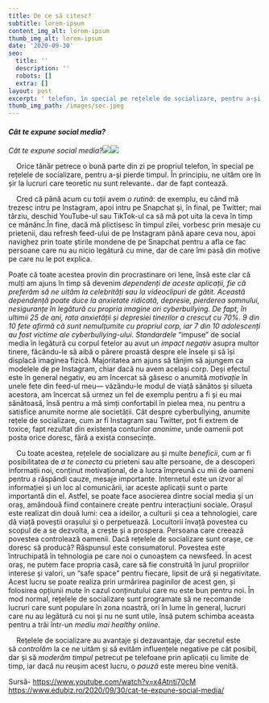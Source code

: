 ```yaml
---
title: De ce să citesc?
subtitle: lorem-ipsum
content_img_alt: lorem-ipsum
thumb_img_alt: lorem-ipsum
date: '2020-09-30'
seo:
  title: ''
  description: ''
  robots: []
  extra: []
layout: post
excerpt: ' telefon, în special pe rețelele de socializare, pentru a-și pierde timpul. În principiu, ne uităm ore în șir la lucruri care teoretic nu sunt relevante.. dar de fapt contează.'
thumb_img_path: /images/soc.jpeg
---
```

#### *Cât te expune social media?*

*Cât te expune social media?*![](https://lh3.googleusercontent.com/jUkAkjG1-wfZp6JS1mPVGClgd6IMe1pl-ARv5ot_qBwY2jFiQJnGc7Ohu61-1EV7z7P-AAyHcUFSg81trKPV4bxjK64FeF11o\_6uolGqhXSjxHG5lG8un_ZVbWd0hGHXdTwmxWI)![](https://lh5.googleusercontent.com/t\_3wrGzlkBqnYP7szwU87LjCsZYRN8OoiYuKXG-EV-k7xyj2ykC519\_1ybiWM8dskbvCq7oSka7OO_WvUaDvjX8\__M7\_6pWFk9vJkAF9Rkof0mKHVv2OnFVKW_lXterTcWlg8J8)

    Orice tânăr petrece o bună parte din zi pe propriul telefon, în special pe rețelele de socializare, pentru a-și pierde timpul. În principiu, ne uităm ore în șir la lucruri care teoretic nu sunt relevante.. dar de fapt contează.

    Cred că până acum cu toții avem *o rutină*: de exemplu, eu când mă trezesc intru pe Instagram, apoi intru pe Snapchat și, în final, pe Twitter; mai târziu, deschid YouTube-ul sau TikTok-ul ca să mă pot uita la ceva în timp ce mănânc.În fine, dacă mă plictisesc în timpul zilei, vorbesc prin mesaje cu prietenii, dau refresh feed-ului de pe Instagram până apare ceva nou, apoi navighez prin toate știrile mondene de pe Snapchat pentru a afla ce fac persoane care nu au nicio legătură cu mine, dar de care îmi pasă din motive pe care nu le pot explica.

Poate că toate acestea provin din procrastinare ori lene, însă este clar că mulți am ajuns în timp să devenim *dependenți de aceste aplicații, fie că preferăm să ne uităm la celebrități sau la videoclipuri de gătit. Această dependență poate duce la anxietate ridicată, depresie, pierderea somnului, nesiguranțe în legătură cu propria imagine ori cyberbullying. De fapt, în ultimii 25 de ani, rata anxietății și depresiei tinerilor a crescut cu 70%. 9 din 10 fete afirmă că sunt nemulțumite cu propriul corp, iar 7 din 10 adolescenți au fost victime ale cyberbullying-ului. Standardele* “impuse” de social media în legătură cu corpul fetelor au avut un *impact negativ* asupra multor tinere, făcându-le să aibă o părere proastă despre ele însele și să își displacă imaginea fizică. Majoritatea am ajuns să tânjim să ajungem ca modelele de pe Instagram, chiar dacă nu avem același corp. Deși efectul este în general negativ, eu am încercat să găsesc o anumită *motivație* în unele fete din feed-ul meu— văzându-le modul de viață sănătos și silueta acestora, am încercat să urmez un fel de exemplu pentru a fi și eu mai sănătoasă, însă pentru a mă simți confortabil în pielea mea, nu pentru a satisfice anumite norme ale societății. Cât despre cyberbullying, anumite rețele de socializare, cum ar fi Instagram sau Twitter, pot fi extrem de toxice, fapt rezultat din existența conturilor *anonime*, unde oamenii pot posta orice doresc, fără a exista consecințe.

    Cu toate acestea, rețelele de socializare au și multe *beneficii*, cum ar fi posibilitatea de *a te conecta* cu prieteni sau alte persoane, de a descoperi informații noi, conținut motivațional, de a lucra împreună cu mii de oameni pentru a răspândi cauze, mesaje importante. Internetul este un izvor al informației și un loc al comunicării, iar aceste aplicații sunt o parte importantă din el. Astfel, se poate face asocierea dintre social media și un oraș, amândouă fiind containere create pentru interacțiuni sociale. Orașul este realizat din două lumi: cea a ideilor, a culturii și cea a tehnologiei, care dă viață poveștii orașului și o perpetuează. Locuitorii învață povestea cu scopul de a se dezvolta, a crește și a prospera. Persoana care creează povestea controlează oamenii. Dacă rețelele de socializare sunt orașe, ce doresc să producă? Răspunsul este consumatorul. Povestea este întruchipată în tehnologia pe care noi o cunoaștem ca newsfeed. În acest oraș, ne putem face propria casă, care să fie construită în jurul propriilor interese și valori, un “safe space” pentru fiecare, lipsit de ură și negativitate. Acest lucru se poate realiza prin urmărirea paginilor de acest gen, și folosirea opțiunii mute în cazul conținutului care nu este bun pentru noi. În mod normal, rețelele de socializare sunt programate să ne recomande lucruri care sunt populare în zona noastră, ori în lume în general, lucruri care nu au legătură cu noi și nu ne sunt utile, însă putem schimba aceasta pentru a trăi într-un *mediu mai healthy online.*

    Rețelele de socializare au avantaje și dezavantaje, dar secretul este să *controlăm* la ce ne uităm și să evităm influențele negative pe cât posibil, dar și să *moderăm timpul* petrecut pe telefoane prin aplicații cu limite de timp, iar dacă nu reușim acest lucru, o *pauză* este mereu bine venită.

Sursă- <https://www.youtube.com/watch?v=x4Atnti70cM>
<https://www.edubiz.ro/2020/09/30/cat-te-expune-social-media/>





